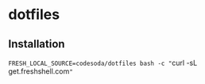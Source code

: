 # dotfiles

## Installation
`FRESH_LOCAL_SOURCE=codesoda/dotfiles bash -c "`curl -sL get.freshshell.com`"`
